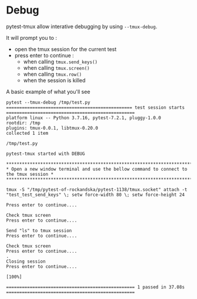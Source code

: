 # Debug

pytest-tmux allow interative debugging by using `--tmux-debug`.

It will prompt you to :

- open the tmux session for the current test
- press enter to continue :
    - when calling `tmux.send_keys()`
    - when calling `tmux.screen()`
    - when calling `tmux.row()`
    - when the session is killed


A basic example of what you'll see

```
pytest --tmux-debug /tmp/test.py
================================================ test session starts =================================================
platform linux -- Python 3.7.16, pytest-7.2.1, pluggy-1.0.0
rootdir: /tmp
plugins: tmux-0.0.1, libtmux-0.20.0
collected 1 item

/tmp/test.py

pytest-tmux started with DEBUG

****************************************************************************************
* Open a new window terminal and use the bellow command to connect to the tmux session *
****************************************************************************************

tmux -S "/tmp/pytest-of-rockandska/pytest-1138/tmux.socket" attach -t "test_test_send_keys" \; setw force-width 80 \; setw force-height 24

Press enter to continue....

Check tmux screen
Press enter to continue....

Send "ls" to tmux session
Press enter to continue....

Check tmux screen
Press enter to continue....
.
Closing session
Press enter to continue....
                                                                                   [100%]

================================================= 1 passed in 37.08s =================================================
```
